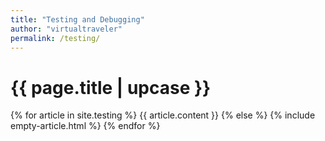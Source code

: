 ```yaml
---
title: "Testing and Debugging"
author: "virtualtraveler"
permalink: /testing/
---
```


# {{ page.title | upcase }}

{% for article in site.testing %}
{{ article.content }}
{% else %}
{% include empty-article.html %}
{% endfor %}